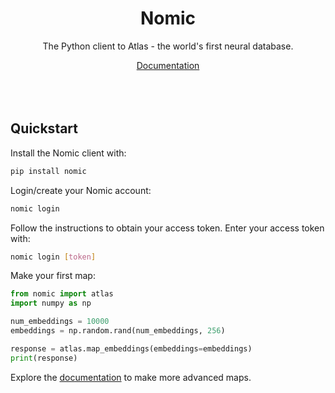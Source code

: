 <h1 align="center">Nomic</h1>
<p align="center">The Python client to Atlas - the world's first neural database.</p>

<p align="center">
  <a href="https://docs.nomic.ai">Documentation</a> 
  <br> <br>
  <br> <br>
</p>

[//]: # (<img src="" alt="Nomic Workflow" style="display: block; margin: 0 auto;" />)

## Quickstart

Install the Nomic client with:
```bash
pip install nomic
```

Login/create your Nomic account:
```bash
nomic login
```

Follow the instructions to obtain your access token. Enter your access token with:
```bash
nomic login [token]
```

Make your first map:
```python
from nomic import atlas
import numpy as np

num_embeddings = 10000
embeddings = np.random.rand(num_embeddings, 256)

response = atlas.map_embeddings(embeddings=embeddings)
print(response)
```

Explore the [documentation](https://docs.nomic.ai) to make more advanced maps.
